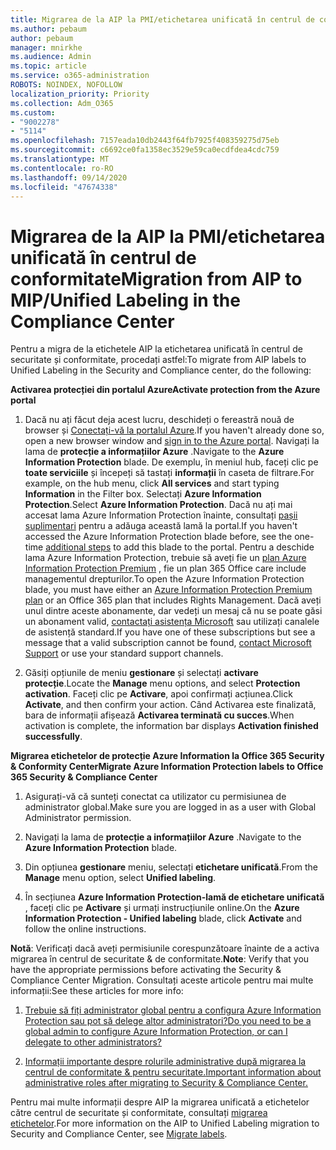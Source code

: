 ```yaml
---
title: Migrarea de la AIP la PMI/etichetarea unificată în centrul de conformitate
ms.author: pebaum
author: pebaum
manager: mnirkhe
ms.audience: Admin
ms.topic: article
ms.service: o365-administration
ROBOTS: NOINDEX, NOFOLLOW
localization_priority: Priority
ms.collection: Adm_O365
ms.custom:
- "9002278"
- "5114"
ms.openlocfilehash: 7157eada10db2443f64fb7925f408359275d75eb
ms.sourcegitcommit: c6692ce0fa1358ec3529e59ca0ecdfdea4cdc759
ms.translationtype: MT
ms.contentlocale: ro-RO
ms.lasthandoff: 09/14/2020
ms.locfileid: "47674338"
---
```

# <a name="migration-from-aip-to-mipunified-labeling-in-the-compliance-center"></a><span data-ttu-id="8553f-102">Migrarea de la AIP la PMI/etichetarea unificată în centrul de conformitate</span><span class="sxs-lookup"><span data-stu-id="8553f-102">Migration from AIP to MIP/Unified Labeling in the Compliance Center</span></span>

<span data-ttu-id="8553f-103">Pentru a migra de la etichetele AIP la etichetarea unificată în centrul de securitate și conformitate, procedați astfel:</span><span class="sxs-lookup"><span data-stu-id="8553f-103">To migrate from AIP labels to Unified Labeling in the Security and Compliance center, do the following:</span></span>

<span data-ttu-id="8553f-104">**Activarea protecției din portalul Azure**</span><span class="sxs-lookup"><span data-stu-id="8553f-104">**Activate protection from the Azure portal**</span></span>

1. <span data-ttu-id="8553f-105">Dacă nu ați făcut deja acest lucru, deschideți o fereastră nouă de browser și [Conectați-vă la portalul Azure](https://docs.microsoft.com/azure/information-protection/deploy-use/configure-policy#signing-in-to-the-azure-portal).</span><span class="sxs-lookup"><span data-stu-id="8553f-105">If you haven't already done so, open a new browser window and [sign in to the Azure portal](https://docs.microsoft.com/azure/information-protection/deploy-use/configure-policy#signing-in-to-the-azure-portal).</span></span> <span data-ttu-id="8553f-106">Navigați la lama de **protecție a informațiilor Azure** .</span><span class="sxs-lookup"><span data-stu-id="8553f-106">Navigate to the **Azure Information Protection** blade.</span></span> <span data-ttu-id="8553f-107">De exemplu, în meniul hub, faceți clic pe **toate serviciile** și începeți să tastați **informații** în caseta de filtrare.</span><span class="sxs-lookup"><span data-stu-id="8553f-107">For example, on the hub menu, click **All services** and start typing **Information** in the Filter box.</span></span> <span data-ttu-id="8553f-108">Selectați **Azure Information Protection**.</span><span class="sxs-lookup"><span data-stu-id="8553f-108">Select **Azure Information Protection**.</span></span> <span data-ttu-id="8553f-109">Dacă nu ați mai accesat lama Azure Information Protection înainte, consultați [pașii suplimentari](https://docs.microsoft.com/azure/information-protection/deploy-use/configure-policy#to-access-the-azure-information-protection-blade-for-the-first-time) pentru a adăuga această lamă la portal.</span><span class="sxs-lookup"><span data-stu-id="8553f-109">If you haven't accessed the Azure Information Protection blade before, see the one-time [additional steps](https://docs.microsoft.com/azure/information-protection/deploy-use/configure-policy#to-access-the-azure-information-protection-blade-for-the-first-time) to add this blade to the portal.</span></span> <span data-ttu-id="8553f-110">Pentru a deschide lama Azure Information Protection, trebuie să aveți fie un [plan Azure Information Protection Premium](https://www.microsoft.com/cloud-platform/azure-information-protection-pricing) , fie un plan 365 Office care include managementul drepturilor.</span><span class="sxs-lookup"><span data-stu-id="8553f-110">To open the Azure Information Protection blade, you must have either an [Azure Information Protection Premium plan](https://www.microsoft.com/cloud-platform/azure-information-protection-pricing) or an Office 365 plan that includes Rights Management.</span></span> <span data-ttu-id="8553f-111">Dacă aveți unul dintre aceste abonamente, dar vedeți un mesaj că nu se poate găsi un abonament valid, [contactați asistența Microsoft](https://docs.microsoft.com/azure/information-protection/get-started/information-support#to-contact-microsoft-support) sau utilizați canalele de asistență standard.</span><span class="sxs-lookup"><span data-stu-id="8553f-111">If you have one of these subscriptions but see a message that a valid subscription cannot be found, [contact Microsoft Support](https://docs.microsoft.com/azure/information-protection/get-started/information-support#to-contact-microsoft-support) or use your standard support channels.</span></span>

2. <span data-ttu-id="8553f-112">Găsiți opțiunile de meniu **gestionare** și selectați **activare protecție**.</span><span class="sxs-lookup"><span data-stu-id="8553f-112">Locate the **Manage** menu options, and select **Protection activation**.</span></span> <span data-ttu-id="8553f-113">Faceți clic pe **Activare**, apoi confirmați acțiunea.</span><span class="sxs-lookup"><span data-stu-id="8553f-113">Click **Activate**, and then confirm your action.</span></span> <span data-ttu-id="8553f-114">Când Activarea este finalizată, bara de informații afișează **Activarea terminată cu succes**.</span><span class="sxs-lookup"><span data-stu-id="8553f-114">When activation is complete, the information bar displays **Activation finished successfully**.</span></span>

<span data-ttu-id="8553f-115">**Migrarea etichetelor de protecție Azure Information la Office 365 Security & Conformity Center**</span><span class="sxs-lookup"><span data-stu-id="8553f-115">**Migrate Azure Information Protection labels to Office 365 Security & Compliance Center**</span></span>

1. <span data-ttu-id="8553f-116">Asigurați-vă că sunteți conectat ca utilizator cu permisiunea de administrator global.</span><span class="sxs-lookup"><span data-stu-id="8553f-116">Make sure you are logged in as a user with Global Administrator permission.</span></span>

2. <span data-ttu-id="8553f-117">Navigați la lama de **protecție a informațiilor Azure** .</span><span class="sxs-lookup"><span data-stu-id="8553f-117">Navigate to the **Azure Information Protection** blade.</span></span>

3. <span data-ttu-id="8553f-118">Din opțiunea **gestionare** meniu, selectați **etichetare unificată**.</span><span class="sxs-lookup"><span data-stu-id="8553f-118">From the **Manage** menu option, select **Unified labeling**.</span></span>

4. <span data-ttu-id="8553f-119">În secțiunea **Azure Information Protection-lamă de etichetare unificată** , faceți clic pe **Activare** și urmați instrucțiunile online.</span><span class="sxs-lookup"><span data-stu-id="8553f-119">On the **Azure Information Protection - Unified labeling** blade, click **Activate** and follow the online instructions.</span></span>

<span data-ttu-id="8553f-120">**Notă**: Verificați dacă aveți permisiunile corespunzătoare înainte de a activa migrarea în centrul de securitate & de conformitate.</span><span class="sxs-lookup"><span data-stu-id="8553f-120">**Note**: Verify that you have the appropriate permissions before activating the Security & Compliance Center Migration.</span></span> <span data-ttu-id="8553f-121">Consultați aceste articole pentru mai multe informații:</span><span class="sxs-lookup"><span data-stu-id="8553f-121">See these articles for more info:</span></span>

1. [<span data-ttu-id="8553f-122">Trebuie să fiți administrator global pentru a configura Azure Information Protection sau pot să delege altor administratori?</span><span class="sxs-lookup"><span data-stu-id="8553f-122">Do you need to be a global admin to configure Azure Information Protection, or can I delegate to other administrators?</span></span>](https://docs.microsoft.com/azure/information-protection/faqs#do-you-need-to-be-a-global-admin-to-configure-azure-information-protection-or-can-i-delegate-to-other-administrators)

2. [<span data-ttu-id="8553f-123">Informații importante despre rolurile administrative după migrarea la centrul de conformitate & pentru securitate.</span><span class="sxs-lookup"><span data-stu-id="8553f-123">Important information about administrative roles after migrating to Security & Compliance Center.</span></span>](https://docs.microsoft.com/azure/information-protection/configure-policy-migrate-labels#important-information-about-administrative-roles)

<span data-ttu-id="8553f-124">Pentru mai multe informații despre AIP la migrarea unificată a etichetelor către centrul de securitate și conformitate, consultați [migrarea etichetelor](https://docs.microsoft.com/azure/information-protection/configure-policy-migrate-labels).</span><span class="sxs-lookup"><span data-stu-id="8553f-124">For more information on the AIP to Unified Labeling migration to Security and Compliance Center, see [Migrate labels](https://docs.microsoft.com/azure/information-protection/configure-policy-migrate-labels).</span></span>
